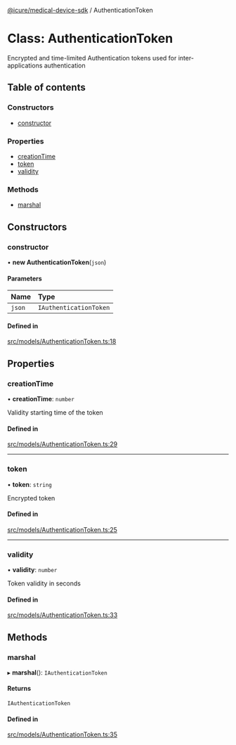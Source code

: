 [@icure/medical-device-sdk](../modules) / AuthenticationToken

# Class: AuthenticationToken

Encrypted and time-limited Authentication tokens used for inter-applications authentication

## Table of contents

### Constructors

- [constructor](AuthenticationToken#constructor)

### Properties

- [creationTime](AuthenticationToken#creationtime)
- [token](AuthenticationToken#token)
- [validity](AuthenticationToken#validity)

### Methods

- [marshal](AuthenticationToken#marshal)

## Constructors

### constructor

• **new AuthenticationToken**(`json`)

#### Parameters

| Name | Type |
| :------ | :------ |
| `json` | `IAuthenticationToken` |

#### Defined in

[src/models/AuthenticationToken.ts:18](https://github.com/icure/icure-medical-device-js-sdk/blob/a61f48e/src/models/AuthenticationToken.ts#L18)

## Properties

### creationTime

• **creationTime**: `number`

Validity starting time of the token

#### Defined in

[src/models/AuthenticationToken.ts:29](https://github.com/icure/icure-medical-device-js-sdk/blob/a61f48e/src/models/AuthenticationToken.ts#L29)

___

### token

• **token**: `string`

Encrypted token

#### Defined in

[src/models/AuthenticationToken.ts:25](https://github.com/icure/icure-medical-device-js-sdk/blob/a61f48e/src/models/AuthenticationToken.ts#L25)

___

### validity

• **validity**: `number`

Token validity in seconds

#### Defined in

[src/models/AuthenticationToken.ts:33](https://github.com/icure/icure-medical-device-js-sdk/blob/a61f48e/src/models/AuthenticationToken.ts#L33)

## Methods

### marshal

▸ **marshal**(): `IAuthenticationToken`

#### Returns

`IAuthenticationToken`

#### Defined in

[src/models/AuthenticationToken.ts:35](https://github.com/icure/icure-medical-device-js-sdk/blob/a61f48e/src/models/AuthenticationToken.ts#L35)
